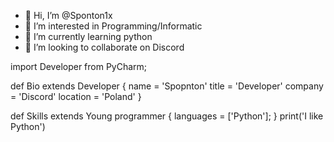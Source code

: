 - 👋 Hi, I’m @Sponton1x
- 👀 I’m interested in Programming/Informatic
- 🌱 I’m currently learning python
- 💞️ I’m looking to collaborate on Discord

<!---
Sponton1x/Sponton1x is a ✨ special ✨ repository because its `README.md` (this file) appears on your GitHub profile.
You can click the Preview link to take a look at your changes.
--->


import Developer from PyCharm;

def Bio extends Developer {
  name     = 'Spopnton'
  title    = 'Developer'
  company  = 'Discord'
  location = 'Poland'
}

def Skills extends Young programmer {
  languages  = ['Python'];
}
print('I like Python')
